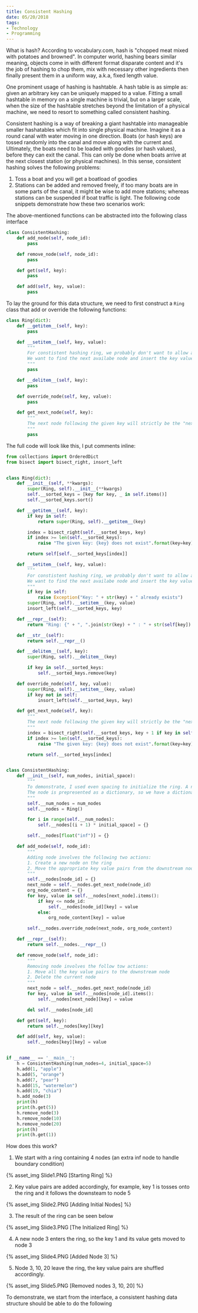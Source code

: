 ```yaml
---
title: Consistent Hashing
date: 05/20/2018
tags: 
- Technology
- Programming
---
```


What is hash? According to vocabulary.com, hash is "chopped meat mixed with potatoes and browned". In computer world, hashing bears similar meaning, objects come in with different format disparate content and it's the job of hashing to chop them, mix with necessary other ingredients then finally present them in a uniform way, a.k.a, fixed length value.

One prominent usage of hashing is hashtable. A hash table is as simple as: given an arbitrary key can be uniquely mapped to a value. Fitting a small hashtable in memory on a single machine is trivial, but on a larger scale, when the size of the hashtable stretches beyond the limitation of a physical machine, we need to resort to something called consistent hashing.

Consistent hashing is a way of breaking a giant hashtable into manageable smaller hashatables which fit into single physical machine. Imagine it as a round canal with water moving in one direction. Boats (or hash keys) are tossed randomly into the canal and move along with the current and. Ultimately, the boats need to be loaded with goodies (or hash values), before they can exit the canal. This can only be done when boats arrive at the next closest station (or physical machines). In this sense, consistent hashing solves the following problems:

1. Toss a boat and you will get a boatload of goodies
2. Stations can be added and removed freely, if too many boats are in some parts of the canal, it might be wise to add more stations; whereas stations can be suspended if boat traffic is light. The following code snippets demonstrate how these two scenarios work:

The above-mentioned functions can be abstracted into the following class interface

```python
class ConsistentHashing:
    def add_node(self, node_id):
        pass

    def remove_node(self, node_id):
        pass

    def get(self, key):
        pass

    def add(self, key, value):
        pass
```

To lay the ground for this data structure, we need to first construct a <code>Ring</code> class that add or override the following functions:

```python
class Ring(dict):
    def __getitem__(self, key):
        pass

    def __setitem__(self, key, value):
        """
        For constistent hashing ring, we probably don't want to allow adding duplidate nodes into the ring
        We want to find the next availabe node and insert the key value into there
        """
        pass

    def __delitem__(self, key):
        pass

    def override_node(self, key, value):
        pass

    def get_next_node(self, key):
        """
        The next node following the given key will strictly be the "next node" regardless if the key exists on the ring or not
        """
        pass

```

The full code will look like this, I put comments inline:

```python
from collections import OrderedDict
from bisect import bisect_right, insort_left


class Ring(dict):
    def __init__(self, **kwargs):
        super(Ring, self).__init__(**kwargs)
        self.__sorted_keys = [key for key, _ in self.items()]
        self.__sorted_keys.sort()

    def __getitem__(self, key):
        if key in self:
            return super(Ring, self).__getitem__(key)

        index = bisect_right(self.__sorted_keys, key)
        if index >= len(self.__sorted_keys):
            raise "The given key: {key} does not exist".format(key=key)

        return self[self.__sorted_keys[index]]

    def __setitem__(self, key, value):
        """
        For constistent hashing ring, we probably don't want to allow adding duplidate nodes into the ring
        We want to find the next availabe node and insert the key value into there
        """
        if key in self:
            raise Exception("Key: " + str(key) + " already exists")
        super(Ring, self).__setitem__(key, value)
        insort_left(self.__sorted_keys, key)

    def __repr__(self):
        return "Ring: {" + ", ".join(str(key) + " : " + str(self[key]) for key in self.__sorted_keys) + "}"

    def __str__(self):
        return self.__repr__()

    def __delitem__(self, key):
        super(Ring, self).__delitem__(key)

        if key in self.__sorted_keys:
            self.__sorted_keys.remove(key)

    def override_node(self, key, value):
        super(Ring, self).__setitem__(key, value)
        if key not in self:
            insort_left(self.__sorted_keys, key)

    def get_next_node(self, key):
        """
        The next node following the given key will strictly be the "next node" regardless if the key exists on the ring or not
        """
        index = bisect_right(self.__sorted_keys, key + 1 if key in self else key)
        if index >= len(self.__sorted_keys):
            raise "The given key: {key} does not exist".format(key=key)

        return self.__sorted_keys[index]


class ConsistentHashing:
    def __init__(self, num_nodes, initial_space):
        """
        To demonstrate, I used even spacing to initialize the ring. A node with key equals infinite number is added to handle boundary condition.
        The node is prepresented as a dictionary, so we have a dictionary (ring) of dictionaries (node)
        """
        self.__num_nodes = num_nodes
        self.__nodes = Ring()

        for i in range(self.__num_nodes):
            self.__nodes[(i + 1) * initial_space] = {}

        self.__nodes[float("inf")] = {}

    def add_node(self, node_id):
        """
        Adding node involves the following two actions:
        1. Create a new node on the ring
        2. Move the appropriate key value pairs from the downstream node to this new node
        """
        self.__nodes[node_id] = {}
        next_node = self.__nodes.get_next_node(node_id)
        org_node_content = {}
        for key, value in self.__nodes[next_node].items():
            if key <= node_id:
                self.__nodes[node_id][key] = value
            else:
                org_node_content[key] = value

        self.__nodes.override_node(next_node, org_node_content)

    def __repr__(self):
        return self.__nodes.__repr__()

    def remove_node(self, node_id):
        """
        Removing node involves the follow tow actions:
        1. Move all the key value pairs to the downstream node
        2. Delete the current node
        """
        next_node = self.__nodes.get_next_node(node_id)
        for key, value in self.__nodes[node_id].items():
            self.__nodes[next_node][key] = value

        del self.__nodes[node_id]

    def get(self, key):
        return self.__nodes[key][key]

    def add(self, key, value):
        self.__nodes[key][key] = value


if __name__ == '__main__':
    h = ConsistentHashing(num_nodes=4, initial_space=5)
    h.add(1, "apple")
    h.add(5, "orange")
    h.add(7, "pear")
    h.add(15, "watermelon")
    h.add(19, "chia")
    h.add_node(3)
    print(h)
    print(h.get(5))
    h.remove_node(3)
    h.remove_node(10)
    h.remove_node(20)
    print(h)
    print(h.get(1))
```

How does this work?
1. We start with a ring containing 4 nodes (an extra inf node to handle boundary condition)

{% asset_img Slide1.PNG [Starting Ring] %}

2. Key value pairs are added accordingly, for example, key 1 is tosses onto the ring and it follows the downsteam to node 5

{% asset_img Slide2.PNG [Adding Initial Nodes] %}

3. The result of the ring can be seen below

{% asset_img Slide3.PNG [The Initialized Ring] %}

4. A new node 3 enters the ring, so the key 1 and its value gets moved to node 3

{% asset_img Slide4.PNG [Added Node 3] %}

5. Node 3, 10, 20 leave the ring, the key value pairs are shuffled accordingly.

{% asset_img Slide5.PNG [Removed nodes 3, 10, 20] %}

To demonstrate, we start from the interface, a consistent hashing data structure should be able to do the following